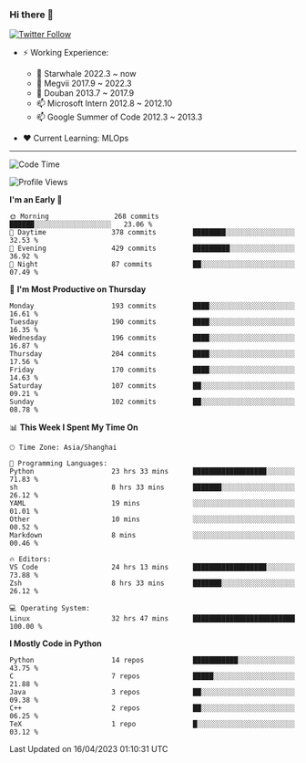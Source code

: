 ### Hi there 👋

[![Twitter Follow](https://img.shields.io/twitter/follow/tianweidut?style=social)](https://twitter.com/tianweidut)

- ⚡ Working Experience:
  - 🔭 Starwhale 2022.3 ~ now
  - 🌱 Megvii 2017.9 ~ 2022.3
  - 🌱 Douban 2013.7 ~ 2017.9
  - 📫 Microsoft Intern 2012.8 ~ 2012.10
  - 📫 Google Summer of Code 2012.3 ~ 2013.3

- ❤️ Current Learning: MLOps

---
<!--START_SECTION:waka-->
![Code Time](http://img.shields.io/badge/Code%20Time-3%2C916%20hrs%205%20mins-blue)

![Profile Views](http://img.shields.io/badge/Profile%20Views-0-blue)

**I'm an Early 🐤** 

```text
🌞 Morning                268 commits         ██████░░░░░░░░░░░░░░░░░░░   23.06 % 
🌆 Daytime                378 commits         ████████░░░░░░░░░░░░░░░░░   32.53 % 
🌃 Evening                429 commits         █████████░░░░░░░░░░░░░░░░   36.92 % 
🌙 Night                  87 commits          ██░░░░░░░░░░░░░░░░░░░░░░░   07.49 % 
```
📅 **I'm Most Productive on Thursday** 

```text
Monday                   193 commits         ████░░░░░░░░░░░░░░░░░░░░░   16.61 % 
Tuesday                  190 commits         ████░░░░░░░░░░░░░░░░░░░░░   16.35 % 
Wednesday                196 commits         ████░░░░░░░░░░░░░░░░░░░░░   16.87 % 
Thursday                 204 commits         ████░░░░░░░░░░░░░░░░░░░░░   17.56 % 
Friday                   170 commits         ████░░░░░░░░░░░░░░░░░░░░░   14.63 % 
Saturday                 107 commits         ██░░░░░░░░░░░░░░░░░░░░░░░   09.21 % 
Sunday                   102 commits         ██░░░░░░░░░░░░░░░░░░░░░░░   08.78 % 
```


📊 **This Week I Spent My Time On** 

```text
🕑︎ Time Zone: Asia/Shanghai

💬 Programming Languages: 
Python                   23 hrs 33 mins      ██████████████████░░░░░░░   71.83 % 
sh                       8 hrs 33 mins       ███████░░░░░░░░░░░░░░░░░░   26.12 % 
YAML                     19 mins             ░░░░░░░░░░░░░░░░░░░░░░░░░   01.01 % 
Other                    10 mins             ░░░░░░░░░░░░░░░░░░░░░░░░░   00.52 % 
Markdown                 8 mins              ░░░░░░░░░░░░░░░░░░░░░░░░░   00.46 % 

🔥 Editors: 
VS Code                  24 hrs 13 mins      ██████████████████░░░░░░░   73.88 % 
Zsh                      8 hrs 33 mins       ███████░░░░░░░░░░░░░░░░░░   26.12 % 

💻 Operating System: 
Linux                    32 hrs 47 mins      █████████████████████████   100.00 % 
```

**I Mostly Code in Python** 

```text
Python                   14 repos            ███████████░░░░░░░░░░░░░░   43.75 % 
C                        7 repos             █████░░░░░░░░░░░░░░░░░░░░   21.88 % 
Java                     3 repos             ██░░░░░░░░░░░░░░░░░░░░░░░   09.38 % 
C++                      2 repos             ██░░░░░░░░░░░░░░░░░░░░░░░   06.25 % 
TeX                      1 repo              █░░░░░░░░░░░░░░░░░░░░░░░░   03.12 % 
```




 Last Updated on 16/04/2023 01:10:31 UTC
<!--END_SECTION:waka-->
